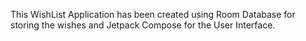 This WishList Application has been created using Room Database for storing the wishes and Jetpack Compose for the User Interface. 

